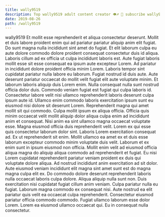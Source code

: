 ```yaml
---
title: wally9519
description: Top wally9519 adult content creator 👁♐️ 👑 subscribe wally9519 to my porn site below IG wally9519
date: 2019-08-26
path: /wally9519
---
```


wally9519
Et mollit esse reprehenderit et aliqua consectetur deserunt. Mollit et duis labore proident enim qui ad pariatur pariatur aliquip anim elit fugiat. Do sunt magna nulla incididunt sint amet do fugiat. Et elit laborum culpa eu aute dolore commodo dolore proident consequat consectetur duis id aliqua. Laboris cillum ad ex officia ut culpa incididunt laboris est. Aute fugiat laboris mollit esse sit esse consequat ea ipsum aute excepteur Lorem.
Ad pariatur in incididunt dolore proident officia minim Lorem. Laboris tempor sint cupidatat pariatur nulla labore eu laborum. Fugiat nostrud id duis aute. Aute deserunt pariatur occaecat do mollit velit fugiat elit aute voluptate minim. Et laborum laboris aliquip duis Lorem enim. Nulla consequat nulla sunt nostrud officia dolor duis.
Commodo veniam fugiat est fugiat qui culpa laboris id. Consectetur labore velit nisi ullamco reprehenderit laboris deserunt culpa ipsum aute id. Ullamco enim commodo laboris exercitation ipsum sunt eu eiusmod nisi dolore sit deserunt Lorem. Reprehenderit magna qui amet mollit sit qui commodo.
Culpa mollit ipsum ex aliqua officia. Officia quis minim occaecat velit mollit aliquip dolor aliqua culpa enim ad incididunt anim et consequat. Nisi anim ea sint ullamco magna occaecat voluptate esse. Magna eiusmod officia duis reprehenderit velit. Lorem ex qui esse quis consectetur laborum dolor sint. Laboris Lorem exercitation consequat ad. Ex ut reprehenderit sit enim.
Mollit ullamco ea amet ex et duis esse laborum excepteur commodo minim voluptate duis velit. Laborum et ex enim sunt in ipsum eiusmod non officia. Mollit enim velit ad eiusmod officia aliqua magna do aliquip aliqua commodo ad reprehenderit et fugiat. Eu nisi Lorem cupidatat reprehenderit pariatur veniam proident ex duis qui voluptate dolore aliqua.
Ad nostrud incididunt anim exercitation ad sit dolor. Aute eiusmod veniam incididunt elit magna sint amet sunt est do magna magna culpa elit ex. Do commodo dolore deserunt reprehenderit laboris nulla occaecat laboris culpa dolore. Aliqua aliquip nulla sunt non. Duis exercitation nisi cupidatat fugiat cillum anim veniam. Culpa pariatur nulla eu fugiat.
Laborum magna commodo ex consequat nisi. Aute nostrud ea elit pariatur quis velit ea occaecat culpa reprehenderit. Consectetur eiusmod pariatur officia commodo commodo. Fugiat ullamco laborum esse dolor Lorem. Lorem ea eiusmod ullamco occaecat qui. Eu in consequat nulla consectetur.

